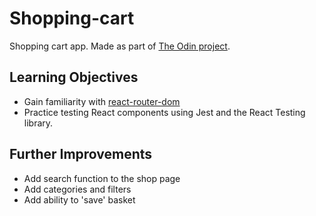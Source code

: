 # Shopping-cart

Shopping cart app. Made as part of [The Odin project](https://www.theodinproject.com/).

## Learning Objectives

-   Gain familiarity with [react-router-dom](https://www.npmjs.com/package/react-router-dom)
-   Practice testing React components using Jest and the React Testing library.

## Further Improvements

-   Add search function to the shop page
-   Add categories and filters
-   Add ability to 'save' basket
